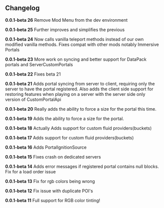 ## Changelog
**0.0.1-beta 26**
Remove Mod Menu from the dev environment 

**0.0.1-beta 25**
Further improves and simplifies the previous

**0.0.1-beta 24**
Now calls vanilla teleport methods instead of our own modified vanilla methods. Fixes compat with other mods notably Immersive Portals

**0.0.1-beta 23**
More work on syncing and better support for DataPack portals and ServerCustomPortals

**0.0.1-beta 22**
Fixes beta 21

**0.0.1-beta 21**
Adds portal syncing from server to client, requiring only the server to have the portal registered.
Also adds the client side support for restoring features when playing on a server with the server side only version of CustomPortalApi

**0.0.1-beta 20**
Really adds the ability to force a size for the portal this time.

**0.0.1-beta 19**
Adds the ability to force a size for the portal.

**0.0.1-beta 18**
Actually Adds support for custom fluid providers(buckets)

**0.0.1-beta 17**
Adds support for custom fluid providers(buckets)

**0.0.1-beta 16**
Adds PortalIgnitionSource

**0.0.1-beta 15**
Fixes crash on dedicated servers

**0.0.1-beta 14**
Adds error messages if registered portal contains null blocks.
Fix for a load order issue

**0.0.1-beta 13**
Fix for rgb colors being wrong

**0.0.1-beta 12**
Fix issue with duplicate POI's

**0.0.1-beta 11**
Full support for RGB color tinting!


